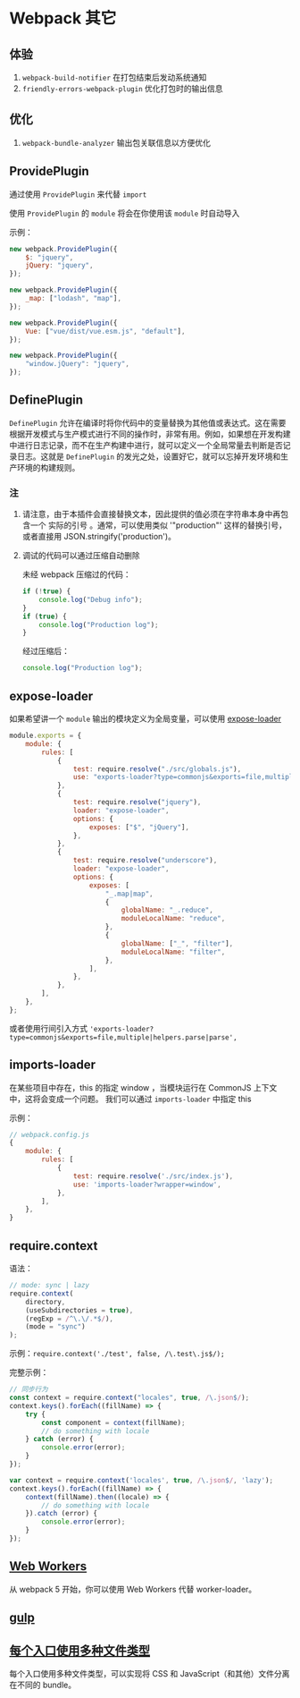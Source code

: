 <!--
 * @Description: 对 webpack 补充信息
 * @Author: F-Stone
 * @Date: 2021-12-02 15:02:38
 * @LastEditTime: 2021-12-03 16:20:41
 * @LastEditors: F-Stone
-->

# Webpack 其它

## 体验

1.  `webpack-build-notifier`
    在打包结束后发动系统通知
2.  `friendly-errors-webpack-plugin`
    优化打包时的输出信息

## 优化

1.  `webpack-bundle-analyzer`
    输出包关联信息以方便优化

## ProvidePlugin

通过使用 `ProvidePlugin` 来代替 `import`

使用 `ProvidePlugin` 的 `module` 将会在你使用该 `module` 时自动导入

示例：

```javascript
new webpack.ProvidePlugin({
    $: "jquery",
    jQuery: "jquery",
});
```

```javascript
new webpack.ProvidePlugin({
    _map: ["lodash", "map"],
});
```

```javascript
new webpack.ProvidePlugin({
    Vue: ["vue/dist/vue.esm.js", "default"],
});
```

```javascript
new webpack.ProvidePlugin({
    "window.jQuery": "jquery",
});
```

## DefinePlugin

`DefinePlugin` 允许在编译时将你代码中的变量替换为其他值或表达式。这在需要根据开发模式与生产模式进行不同的操作时，非常有用。例如，如果想在开发构建中进行日志记录，而不在生产构建中进行，就可以定义一个全局常量去判断是否记录日志。这就是 `DefinePlugin` 的发光之处，设置好它，就可以忘掉开发环境和生产环境的构建规则。

### 注

1.  请注意，由于本插件会直接替换文本，因此提供的值必须在字符串本身中再包含一个 实际的引号 。通常，可以使用类似 '"production"' 这样的替换引号，或者直接用 JSON.stringify('production')。

2.  调试的代码可以通过压缩自动删除

    未经 webpack 压缩过的代码：

    ```js
    if (!true) {
        console.log("Debug info");
    }
    if (true) {
        console.log("Production log");
    }
    ```

    经过压缩后：

    ```js
    console.log("Production log");
    ```

## expose-loader

如果希望讲一个 `module` 输出的模块定义为全局变量，可以使用 [expose-loader](https://webpack.docschina.org/loaders/expose-loader/)

```javascript
module.exports = {
    module: {
        rules: [
            {
                test: require.resolve("./src/globals.js"),
                use: "exports-loader?type=commonjs&exports=file,multiple|helpers.parse|parse",
            },
            {
                test: require.resolve("jquery"),
                loader: "expose-loader",
                options: {
                    exposes: ["$", "jQuery"],
                },
            },
            {
                test: require.resolve("underscore"),
                loader: "expose-loader",
                options: {
                    exposes: [
                        "_.map|map",
                        {
                            globalName: "_.reduce",
                            moduleLocalName: "reduce",
                        },
                        {
                            globalName: ["_", "filter"],
                            moduleLocalName: "filter",
                        },
                    ],
                },
            },
        ],
    },
};
```

或者使用行间引入方式
`'exports-loader?type=commonjs&exports=file,multiple|helpers.parse|parse',`

## imports-loader

在某些项目中存在，this 的指定 window ，当模块运行在 CommonJS 上下文中，这将会变成一个问题。 我们可以通过 `imports-loader` 中指定 this

示例：

```javascript
// webpack.config.js
{
    module: {
        rules: [
            {
                test: require.resolve('./src/index.js'),
                use: 'imports-loader?wrapper=window',
            },
        ],
    },
}
```

## require.context

语法：

```javascript
// mode: sync | lazy
require.context(
    directory,
    (useSubdirectories = true),
    (regExp = /^\.\/.*$/),
    (mode = "sync")
);
```

示例：`require.context('./test', false, /\.test\.js$/);`

完整示例：

```javascript
// 同步行为
const context = require.context("locales", true, /\.json$/);
context.keys().forEach((fillName) => {
    try {
        const component = context(fillName);
        // do something with locale
    } catch (error) {
        console.error(error);
    }
});
```

```js
var context = require.context('locales', true, /\.json$/, 'lazy');
context.keys().forEach((fillName) => {
    context(fillName).then((locale) => {
        // do something with locale
    }).catch (error) {
        console.error(error);
    }
});
```

## [Web Workers](https://webpack.docschina.org/guides/web-workers/)

从 webpack 5 开始，你可以使用 Web Workers 代替 worker-loader。

## [gulp](https://webpack.docschina.org/guides/integrations/#gulp)

## [每个入口使用多种文件类型](https://webpack.docschina.org/guides/entry-advanced/)

每个入口使用多种文件类型，可以实现将 CSS 和 JavaScript（和其他）文件分离在不同的 bundle。

